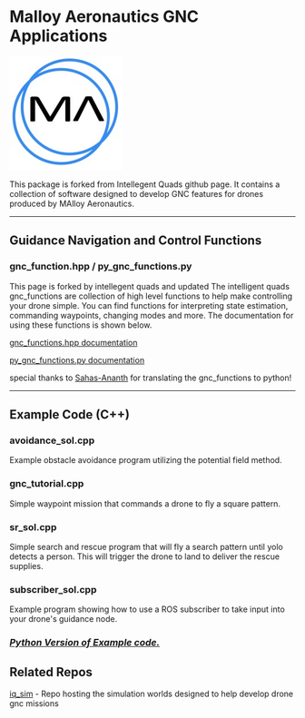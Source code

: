 # Malloy Aeronautics GNC Applications

![iq](docs/imgs/MA.jpeg)

This package is forked from Intellegent Quads github page. It contains a collection of software designed to develop GNC features for drones produced by MAlloy Aeronautics.

---

## Guidance Navigation and Control Functions

### gnc_function.hpp / py_gnc_functions.py
This page is forked by intellegent quads and updated
The intelligent quads gnc_functions are collection of high level functions to help make controlling your drone simple. You can find functions for interpreting state estimation, commanding waypoints, changing modes and more. The documentation for using these functions is shown below. 

[gnc_functions.hpp documentation](https://github.com/Intelligent-Quads/iq_tutorials/blob/master/docs/GNC_functions_documentation.md)

[py_gnc_functions.py documentation](docs/py_gnc_functions.md)

special thanks to [Sahas-Ananth](https://github.com/Sahas-Ananth) for translating the gnc_functions to python! 

---

## Example Code (C++)

### avoidance_sol.cpp
Example obstacle avoidance program utilizing the potential field method.

### gnc_tutorial.cpp
Simple waypoint mission that commands a drone to fly a square pattern. 

### sr_sol.cpp 
Simple search and rescue program that will fly a search pattern until yolo detects a person. This will trigger the drone to land to deliver the rescue supplies. 

### subscriber_sol.cpp
Example program showing how to use a ROS subscriber to take input into your drone's guidance node.


### [*Python Version of Example code.*](docs/py_gnc_functions.md)

## Related Repos

[iq_sim](https://github.com/Intelligent-Quads/iq_sim) - Repo hosting the simulation worlds designed to help develop drone gnc missions



